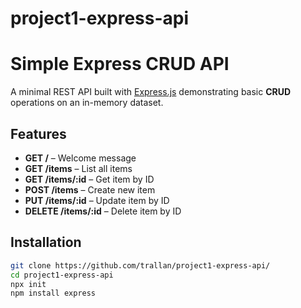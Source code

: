 # project1-express-api

# Simple Express CRUD API

A minimal REST API built with [Express.js](https://expressjs.com/) demonstrating basic **CRUD** operations on an in-memory dataset.

## Features
- **GET /** – Welcome message  
- **GET /items** – List all items  
- **GET /items/:id** – Get item by ID  
- **POST /items** – Create new item  
- **PUT /items/:id** – Update item by ID  
- **DELETE /items/:id** – Delete item by ID  

## Installation
```bash
git clone https://github.com/trallan/project1-express-api/
cd project1-express-api
npx init
npm install express
